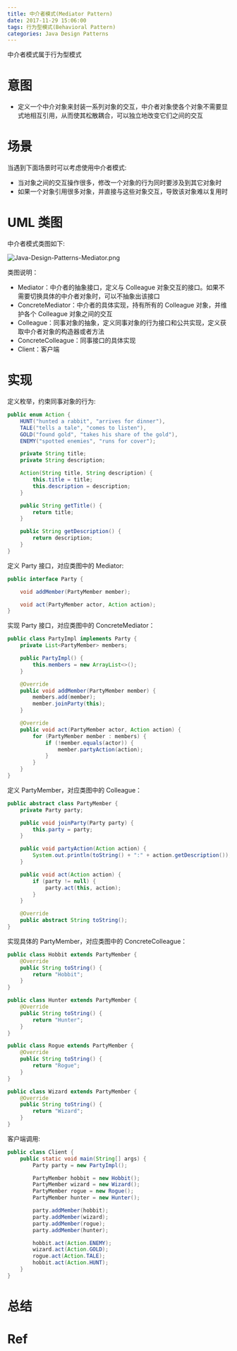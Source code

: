 ```yaml
---
title: 中介者模式(Mediator Pattern)
date: 2017-11-29 15:06:00
tags: 行为型模式(Behavioral Pattern) 
categories: Java Design Patterns
---
```


中介者模式属于行为型模式

<!-- more -->

# 意图

* 定义一个中介对象来封装一系列对象的交互，中介者对象使各个对象不需要显式地相互引用，从而使其松散耦合，可以独立地改变它们之间的交互

# 场景

当遇到下面场景时可以考虑使用中介者模式:

* 当对象之间的交互操作很多，修改一个对象的行为同时要涉及到其它对象时
* 如果一个对象引用很多对象，并直接与这些对象交互，导致该对象难以复用时

# UML 类图

中介者模式类图如下:

![Java-Design-Patterns-Mediator.png](http://otg3f8t90.bkt.clouddn.com/2017/12/25/Java-Design-Patterns-Mediator.png)

类图说明：

* Mediator：中介者的抽象接口，定义与 Colleague 对象交互的接口。如果不需要切换具体的中介者对象时，可以不抽象出该接口
* ConcreteMediator：中介者的具体实现，持有所有的 Colleague 对象，并维护各个 Colleague 对象之间的交互
* Colleague：同事对象的抽象，定义同事对象的行为接口和公共实现，定义获取中介者对象的构造器或者方法
* ConcreteColleague：同事接口的具体实现
* Client：客户端

# 实现

定义枚举，约束同事对象的行为:

```java
public enum Action {
    HUNT("hunted a rabbit", "arrives for dinner"),
    TALE("tells a tale", "comes to listen"),
    GOLD("found gold", "takes his share of the gold"),
    ENEMY("spotted enemies", "runs for cover");

    private String title;
    private String description;

    Action(String title, String description) {
        this.title = title;
        this.description = description;
    }

    public String getTitle() {
        return title;
    }

    public String getDescription() {
        return description;
    }
}
```

定义 Party 接口，对应类图中的 Mediator:

```java
public interface Party {

    void addMember(PartyMember member);

    void act(PartyMember actor, Action action);
}
```

实现 Party 接口，对应类图中的 ConcreteMediator：

```java
public class PartyImpl implements Party {
    private List<PartyMember> members;

    public PartyImpl() {
        this.members = new ArrayList<>();
    }

    @Override
    public void addMember(PartyMember member) {
        members.add(member);
        member.joinParty(this);
    }

    @Override
    public void act(PartyMember actor, Action action) {
        for (PartyMember member : members) {
            if (!member.equals(actor)) {
                member.partyAction(action);
            }
        }
    }
}
```

定义 PartyMember，对应类图中的 Colleague：

```java
public abstract class PartyMember {
    private Party party;

    public void joinParty(Party party) {
        this.party = party;
    }

    public void partyAction(Action action) {
        System.out.println(toString() + ":" + action.getDescription());
    }

    public void act(Action action) {
        if (party != null) {
            party.act(this, action);
        }
    }

    @Override
    public abstract String toString();
}
```

实现具体的 PartyMember，对应类图中的 ConcreteColleague：

```java
public class Hobbit extends PartyMember {
    @Override
    public String toString() {
        return "Hobbit";
    }
}
```

```java
public class Hunter extends PartyMember {
    @Override
    public String toString() {
        return "Hunter";
    }
}
```

```java
public class Rogue extends PartyMember {
    @Override
    public String toString() {
        return "Rogue";
    }
}
```

```java
public class Wizard extends PartyMember {
    @Override
    public String toString() {
        return "Wizard";
    }
}
```

客户端调用:

```java
public class Client {
    public static void main(String[] args) {
        Party party = new PartyImpl();

        PartyMember hobbit = new Hobbit();
        PartyMember wizard = new Wizard();
        PartyMember rogue = new Rogue();
        PartyMember hunter = new Hunter();

        party.addMember(hobbit);
        party.addMember(wizard);
        party.addMember(rogue);
        party.addMember(hunter);

        hobbit.act(Action.ENEMY);
        wizard.act(Action.GOLD);
        rogue.act(Action.TALE);
        hobbit.act(Action.HUNT);
    }
}
```

# 总结

# Ref